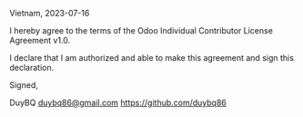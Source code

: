 Vietnam, 2023-07-16

I hereby agree to the terms of the Odoo Individual Contributor License
Agreement v1.0.

I declare that I am authorized and able to make this agreement and sign this
declaration.

Signed,

DuyBQ duybq86@gmail.com https://github.com/duybq86
